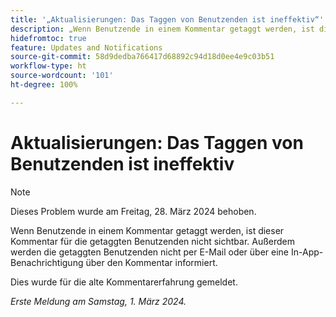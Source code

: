 ```yaml
---
title: '„Aktualisierungen: Das Taggen von Benutzenden ist ineffektiv“'
description: „Wenn Benutzende in einem Kommentar getaggt werden, ist dieser Kommentar für die getaggten Benutzenden nicht sichtbar. Außerdem werden die getaggten Benutzenden nicht per E-Mail oder über eine In-App-Benachrichtigung über den Kommentar informiert.“
hidefromtoc: true
feature: Updates and Notifications
source-git-commit: 58d9dedba766417d68892c94d18d0ee4e9c03b51
workflow-type: ht
source-wordcount: '101'
ht-degree: 100%

---
```



# Aktualisierungen: Das Taggen von Benutzenden ist ineffektiv

>[!NOTE]
>
>Dieses Problem wurde am Freitag, 28. März 2024 behoben.

Wenn Benutzende in einem Kommentar getaggt werden, ist dieser Kommentar für die getaggten Benutzenden nicht sichtbar. Außerdem werden die getaggten Benutzenden nicht per E-Mail oder über eine In-App-Benachrichtigung über den Kommentar informiert.

Dies wurde für die alte Kommentarerfahrung gemeldet.

_Erste Meldung am Samstag, 1. März 2024._
